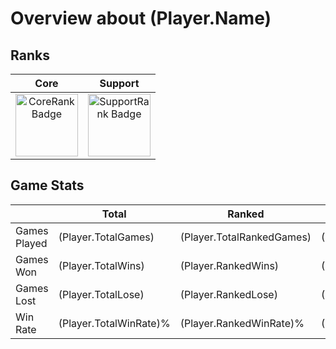 ﻿# Overview about $($Player.Name)

## Ranks

| **Core**                                                           | **Support**                                                               |
| :------------------------------------------------------------------: | :-------------------------------------------------------------------------: |
| <img src="$($Player.CoreBadge)" alt="CoreRank Badge" width="100"/> | <img src="$($Player.SupportBadge)" alt="SupportRank Badge" width="100" /> |

## Game Stats

|              | Total                   | Ranked                      | Unranked                      |
| ------------ | ----------------------- | --------------------------- | ----------------------------- |
| Games Played | $($Player.TotalGames)   | $($Player.TotalRankedGames) | $($Player.TotalUnrankedGames) |
| Games Won    | $($Player.TotalWins)    | $($Player.RankedWins)       | $($Player.UnrankedWins)       |
| Games Lost   | $($Player.TotalLose)    | $($Player.RankedLose)       | $($Player.UnrankedLose)       |
| Win Rate     | $($Player.TotalWinRate)%  | $($Player.RankedWinRate)%    | $($Player.UnrankedWinRate)%    |


